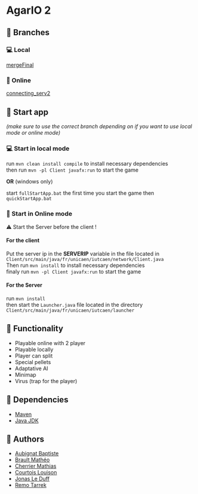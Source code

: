 # AgarIO 2

## :twisted_rightwards_arrows: Branches

### 💻 Local

[mergeFinal](https://github.com/Idea1000/agarIO2/tree/mergeFinal)

### 📡 Online

[connecting_serv2](https://github.com/Idea1000/agarIO2/tree/mergeFinal](https://github.com/Idea1000/agarIO2/tree/connecting_serv2))

## 🚀 Start app 
*(make sure to use the correct branch depending on if you want to use local mode or online mode)*

### 💻 Start in local mode

run ```mvn clean install compile``` to install necessary dependencies<br>
then run ```mvn -pl Client javafx:run``` to start the game

**OR** (windows only)

start ```fullStartApp.bat``` the first time you start the game then ```quickStartApp.bat```

### 📡 Start in Online mode

:warning: Start the Server before the client !

#### For the client

Put the server ip in the **SERVERIP** variable in the file located in ```Client/src/main/java/fr/unicaen/iutcaen/network/Client.java```<br>
Then run ```mvn install``` to install necessary dependencies<br>
finaly run ```mvn -pl Client javafx:run``` to start the game

#### For the Server

run ```mvn install```<br>
then start the ```Launcher.java``` file located in the directory ```Client/src/main/java/fr/unicaen/iutcaen/launcher```

## :star2: Functionality

- Playable online with 2 player
- Playable locally
- Player can split
- Special pellets
- Adaptative AI
- Minimap
- Virus (trap for the player)

## :pushpin: Dependencies

- [Maven](https://maven.apache.org/)
- [Java JDK](https://www.oracle.com/java/technologies/downloads/)

## 📝 Authors

- [Aubignat Baptiste](https://github.com/baptiste-aubignat)
- [Brault Mathéo](https://github.com/Idea1000)
- [Cherrier Mathias](https://github.com/Dyonaea)
- [Courtois Louison](https://github.com/itchnisan)
- [Jonas Le Duff](https://github.com/PtitJoe)
- [Remo Tarrek](https://github.com/TarekRemo)
